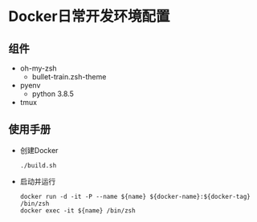 # Docker日常开发环境配置

## 组件

- oh-my-zsh
  - bullet-train.zsh-theme
- pyenv
  - python 3.8.5
- tmux

## 使用手册
- 创建Docker
  ```shell
  ./build.sh
  ```
- 启动并运行
  ```shell
  docker run -d -it -P --name ${name} ${docker-name}:${docker-tag} /bin/zsh
  docker exec -it ${name} /bin/zsh
  ```
